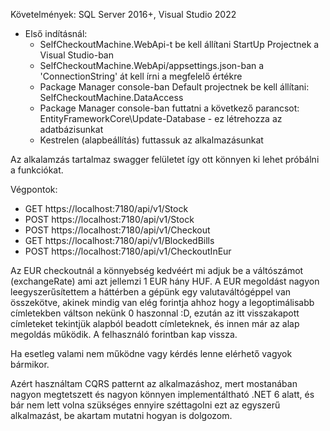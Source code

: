Követelmények: SQL Server 2016+, Visual Studio 2022

* Első indításnál:
	- SelfCheckoutMachine.WebApi-t be kell állítani StartUp Projectnek a Visual Studio-ban
	- SelfCheckoutMachine.WebApi/appsettings.json-ban a 'ConnectionString' át kell írni a megfelelő értékre
	- Package Manager console-ban Default projectnek be kell állítani: SelfCheckoutMachine.DataAccess
	- Package Manager console-ban futtatni a következő parancsot: EntityFrameworkCore\Update-Database - ez létrehozza az adatbázisunkat
	- Kestrelen (alapbeállítás) futtassuk az alkalmazásunkat

Az alkalamzás tartalmaz swagger felületet így ott könnyen ki lehet próbálni a funkciókat.

Végpontok:
- GET https://localhost:7180/api/v1/Stock
- POST https://localhost:7180/api/v1/Stock
- POST https://localhost:7180/api/v1/Checkout
- GET https://localhost:7180/api/v1/BlockedBills
- POST https://localhost:7180/api/v1/CheckoutInEur

Az EUR checkoutnál a könnyebség kedvéért mi adjuk be a váltószámot (exchangeRate) ami azt jellemzi 1 EUR hány HUF.
A EUR megoldást nagyon leegyszerűsítettem a háttérben a gépünk egy valutaváltógéppel van összekötve, 
akinek mindig van elég forintja ahhoz hogy a legoptimálisabb címletekben váltson nekünk 0 haszonnal :D,
ezután az itt visszakapott címleteket tekintjük alapból beadott címleteknek, és innen már az alap megoldás működik.
A felhasználó forintban kap vissza.

Ha esetleg valami nem működne vagy kérdés lenne elérhető vagyok bármikor.

Azért használtam CQRS patternt az alkalmazáshoz, mert mostanában nagyon megtetszett és nagyon könnyen implementáltható .NET 6 alatt, 
és bár nem lett volna szükséges ennyire széttagolni ezt az egyszerű alkalmazást, be akartam mutatni hogyan is dolgozom.
